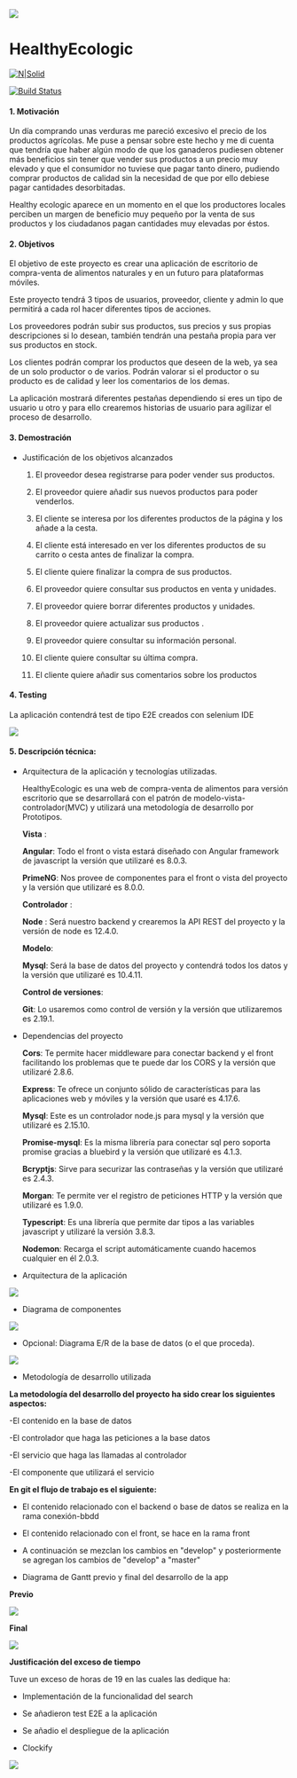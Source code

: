<img src="../master/client/src/assets/imagenes/healthyEcologic.png">

# HealthyEcologic 

[![N|Solid](https://cldup.com/dTxpPi9lDf.thumb.png)](https://nodesource.com/products/nsolid)

[![Build Status](https://travis-ci.org/joemccann/dillinger.svg?branch=master)](https://travis-ci.org/joemccann/dillinger)

#### 1. Motivación

Un día comprando unas verduras me pareció excesivo el precio de los productos agrícolas. Me puse a pensar sobre este hecho y me di cuenta que tendría que haber algún modo de que los ganaderos pudiesen obtener más beneficios sin tener que vender sus productos a un precio muy elevado y que el consumidor no tuviese que pagar tanto dinero, pudiendo comprar productos de calidad sin la necesidad de que por ello debiese pagar cantidades desorbitadas. 

Healthy ecologic aparece en un momento en el que los productores locales perciben un margen de beneficio muy pequeño por la venta de sus productos y los ciudadanos pagan cantidades muy elevadas por éstos. 

#### 2. Objetivos

El objetivo de este proyecto es crear una aplicación de escritorio de compra-venta de alimentos naturales y en un futuro para plataformas móviles.

Este proyecto tendrá 3 tipos de usuarios, proveedor, cliente y admin lo que permitirá a cada rol hacer diferentes tipos de acciones.

Los proveedores podrán subir sus productos, sus precios y sus propias descripciones si lo desean, también tendrán una pestaña propia para ver sus productos en stock.

Los clientes podrán comprar los productos que deseen de la web, ya sea de un solo productor o de varios. Podrán valorar si el productor o su producto es de calidad y leer los comentarios de los demas.

La aplicación mostrará diferentes pestañas dependiendo si eres un tipo de usuario u otro y para ello crearemos historias de usuario para agilizar el proceso de desarrollo.

#### 3. Demostración

+ Justificación de los objetivos alcanzados

	1.  El proveedor desea registrarse para poder vender sus productos.

	2. El proveedor quiere añadir sus nuevos productos para poder venderlos.

	3. El cliente se interesa por los diferentes productos de la página y los añade a la cesta.

	4. El cliente está interesado en ver los diferentes productos de su carrito o cesta antes de finalizar la compra.

	5. El cliente quiere finalizar la compra de sus productos.

	6. El proveedor quiere consultar sus productos en venta y unidades.

	7. El proveedor quiere borrar diferentes productos y unidades.

	8. El proveedor quiere actualizar sus productos .

	9. El proveedor quiere consultar su información personal.

	10. El cliente quiere consultar su última compra.

	11. El cliente quiere añadir sus comentarios sobre los productos

#### 4. Testing

La aplicación contendrá test de tipo E2E creados con selenium IDE


<img src="https://swat-it.co/wp-content/uploads/2015/tools_icons/Selenium-logo.gif">



#### 5. Descripción técnica:
+ Arquitectura de la aplicación y tecnologías utilizadas.

	HealthyEcologic es una web de compra-venta de alimentos para versión escritorio que se desarrollará con el patrón de modelo-vista-controlador(MVC) y utilizará una metodología de desarrollo por Prototipos.
	
   **Vista** :
   
	 **Angular**: Todo el front o vista estará diseñado con Angular framework de javascript la versión que utilizaré es 8.0.3.
	
	**PrimeNG**: Nos provee de componentes para el front o vista del proyecto y la versión que utilizaré es 8.0.0.
	 
   **Controlador** :
	
	**Node** : Será nuestro backend y crearemos la API REST del proyecto y la versión de node es 12.4.0.

   **Modelo**: 
	
	**Mysql**: Será la base de datos del proyecto y contendrá todos los datos y la versión que utilizaré es 10.4.11.
	
   **Control de versiones**:
	
	**Git**: Lo usaremos como control de versión y la versión que utilizaremos es 2.19.1.
	
+ Dependencias del proyecto

   **Cors**: Te permite hacer middleware para conectar backend y el front facilitando los problemas que te puede dar los CORS y la versión que utilizaré 2.8.6.
   
   **Express**: Te ofrece  un conjunto sólido de características para las aplicaciones web y móviles  y la versión que usaré es  4.17.6. 
   
   **Mysql**: Este es un controlador node.js para mysql y la versión que utilizaré es 2.15.10.
   
   **Promise-mysql**: Es la misma librería para conectar sql pero soporta promise gracias a bluebird y la versión que utilizaré es 4.1.3.
   
   **Bcryptjs**: Sirve para securizar las contraseñas y la versión que utilizaré es 2.4.3.
   
   **Morgan**:  Te permite ver el registro de peticiones HTTP y la versión que utilizaré es 1.9.0.
   
   **Typescript**:  Es una librería que permite dar tipos a las variables javascript y utilizaré la versión 3.8.3.
   
   **Nodemon**: Recarga el script automáticamente cuando hacemos cualquier en él 2.0.3.

+ Arquitectura de la aplicación

<img src="../master/client/src/assets/documentacion/diagrama.png">	

+ Diagrama de componentes

<img src="../master/client/src/assets/documentacion/diagrama_componentes.png">

+ Opcional: Diagrama E/R de la base de datos (o el que proceda).

<img src="../master/client/src/assets/documentacion/db.png">




+ Metodología de desarrollo utilizada

**La metodología del desarrollo del proyecto ha sido crear los siguientes aspectos:**

-El contenido en la base de datos

-El controlador que haga las peticiones a la base datos

-El servicio que haga las llamadas al controlador

-El componente que utilizará el servicio

**En git el flujo de trabajo es el siguiente:**

- El contenido relacionado con el backend o base de datos se realiza en la rama conexión-bbdd

- El contenido relacionado con el front, se hace en la rama front

- A continuación se mezclan los cambios en "develop" y posteriormente se agregan los cambios de "develop" a "master"



+ Diagrama de Gantt previo y final del desarrollo de la app

**Previo**

<img src="../master/client/src/assets/documentacion/diagrama_de_gant.png">

**Final**

<img src="../master/client/src/assets/documentacion/clockify.png">

**Justificación del exceso de tiempo**

Tuve un exceso de horas de 19 en las cuales las dedique ha: 

- Implementación de la funcionalidad del search

- Se añadieron test E2E a la aplicación

- Se añadio el despliegue de la aplicación

+ Clockify

<img src="../master/client/src/assets/documentacion/datos_clockify.png">

